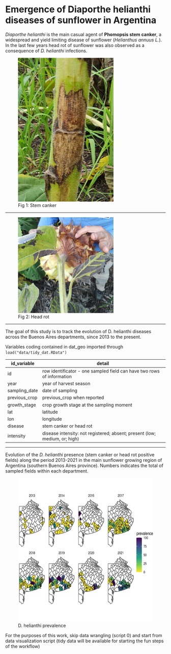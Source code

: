 # Emergence of Diaporthe helianthi diseases of sunflower in Argentina

*Diaporthe helianthi* is the main casual agent of **Phomopsis stem canker**, a widespread and yield limiting disease of sunflower (*Helianthus annuus L.*). In the last few years head rot of sunflower was also observed as a consequence of *D. helianthi* infections.  


<figure>
   <img src="figures/stem_canker.jpeg" width="300" height="450">
   <figcaption>Fig 1: Stem canker</figcaption>
</figure>

--- 

<figure>
   <img src="figures/head_rot.png" width="300" height="300">
   <figcaption>Fig 2: Head rot</figcaption>
</figure>

--- 

The goal of this study is to track the evolution of D. helianthi diseases across the Buenos Aires departments, since 2013 to the present. 

Variables coding contained in dat_geo imported through `load("data/tidy_dat.RData")`


| id_variable | detail |
| ------- | ------ |
| id      | row identificator - one sampled field can have two rows of information |
| year    | year of harvest season|
| sampling_date | date of sampling  |
| previous_crop | previous_crop when reported|
| growth_stage  | crop growth stage at the sampling moment  |
| lat     | latitude |
| lon     | longitude |
| disease | stem canker or head rot |
| intensity     | disease intensity: not registered; absent; present (low; medium, or; high)  |

---

Evolution of the *D. helianthi* presence (stem canker or head rot positive fields) along the period 2013-2021 in the main sunflower growing region of Argentina (southern Buenos Aires province). Numbers indicates the total of sampled fields within each department.  

<figure>
   <img src="figures/mapa_evol.png" width="600" height="450">
   <figcaption>D. helianthi prevalence </figcaption>
</figure>

For the purposes of this work, skip data wrangling (script 0) and start from data visualization script (tidy data will be available for starting the fun steps of the workflow) 